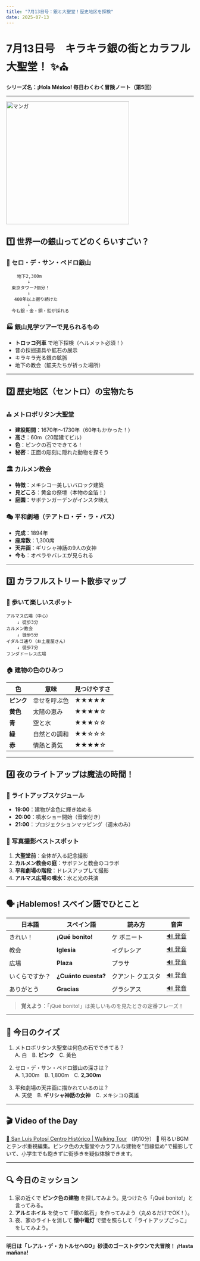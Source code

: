 ```yaml
---
title: "7月13日号：銀と大聖堂！歴史地区を探検"
date: 2025-07-13
---
```


# 7月13日号　キラキラ銀の街とカラフル大聖堂！ ✨⛪
**シリーズ名：¡Hola México! 毎日わくわく冒険ノート（第5回）**

---
<img src="/mexico-articles/assets/2025-07-13-comic.png" alt="マンガ" width="330" />

## 1️⃣ 世界一の銀山ってどのくらいすごい？

### 💎 セロ・デ・サン・ペドロ銀山
```
    地下2,300m
        ↓
  東京タワー7個分！
        ↓
   400年以上掘り続けた
        ↓
  今も銀・金・銅・鉛が採れる
```

### 🏭 銀山見学ツアーで見られるもの
- **トロッコ列車** で地下探検（ヘルメット必須！）
- 昔の採掘道具や鉱石の展示
- キラキラ光る銀の鉱脈
- 地下の教会（鉱夫たちが祈った場所）

---

## 2️⃣ 歴史地区（セントロ）の宝物たち

### ⛪ メトロポリタン大聖堂
- **建設期間**：1670年〜1730年（60年もかかった！）
- **高さ**：60m（20階建てビル）
- **色**：ピンクの石でできてる！
- **秘密**：正面の彫刻に隠れた動物を探そう

### 🏛️ カルメン教会
- **特徴**：メキシコ一美しいバロック建築
- **見どころ**：黄金の祭壇（本物の金箔！）
- **庭園**：サボテンガーデンがインスタ映え

### 🎭 平和劇場（テアトロ・デ・ラ・パス）
- **完成**：1894年
- **座席数**：1,300席
- **天井画**：ギリシャ神話の9人の女神
- **今も**：オペラやバレエが見られる

---

## 3️⃣ カラフルストリート散歩マップ

### 🌈 歩いて楽しいスポット
```
アルマス広場（中心）
    ↓ 徒歩3分
カルメン教会
    ↓ 徒歩5分
イダルゴ通り（お土産屋さん）
    ↓ 徒歩7分
フンダドーレス広場
```

### 🏠 建物の色のひみつ
| 色 | 意味 | 見つけやすさ |
|-----|------|------------|
| **ピンク** | 幸せを呼ぶ色 | ★★★★★ |
| **黄色** | 太陽の恵み | ★★★★☆ |
| **青** | 空と水 | ★★★☆☆ |
| **緑** | 自然との調和 | ★★☆☆☆ |
| **赤** | 情熱と勇気 | ★★★★☆ |

---

## 4️⃣ 夜のライトアップは魔法の時間！

### 🌟 ライトアップスケジュール
- **19:00**：建物が金色に輝き始める
- **20:00**：噴水ショー開始（音楽付き）
- **21:00**：プロジェクションマッピング（週末のみ）

### 📸 写真撮影ベストスポット
1. **大聖堂前**：全体が入る記念撮影
2. **カルメン教会の庭**：サボテンと教会のコラボ
3. **平和劇場の階段**：ドレスアップして撮影
4. **アルマス広場の噴水**：水と光の共演

---

## 🗣️ ¡Hablemos! スペイン語でひとこと

| 日本語 | スペイン語 | 読み方 | 音声 |
|--------|------------|--------|------|
| きれい！ | **¡Qué bonito!** | ケ ボニート | [🔊 発音](https://www.spanishdict.com/pronunciation/qué%20bonito) |
| 教会 | **Iglesia** | イグレシア | [🔊 発音](https://www.spanishdict.com/pronunciation/iglesia) |
| 広場 | **Plaza** | プラサ | [🔊 発音](https://www.spanishdict.com/pronunciation/plaza) |
| いくらですか？ | **¿Cuánto cuesta?** | クアント クエスタ | [🔊 発音](https://www.spanishdict.com/pronunciation/cuánto%20cuesta) |
| ありがとう | **Gracias** | グラシアス | [🔊 発音](https://www.spanishdict.com/pronunciation/gracias) |

> **覚えよう**：「¡Qué bonito!」は美しいものを見たときの定番フレーズ！

---

## 🎲 今日のクイズ

1. メトロポリタン大聖堂は何色の石でできてる？  
   A. 白　B. **ピンク**　C. 黄色

2. セロ・デ・サン・ペドロ銀山の深さは？  
   A. 1,300m　B. 1,800m　C. **2,300m**

3. 平和劇場の天井画に描かれているのは？  
   A. 天使　B. **ギリシャ神話の女神**　C. メキシコの英雄

---

## 🎬 Video of the Day
[🔗 San Luis Potosí Centro Histórico | Walking Tour](https://www.youtube.com/watch?v=RdM4UmdtWz0) （約10分）
📝 明るいBGMとテンポ重視編集。ピンク色の大聖堂やカラフルな建物を"目線低め"で撮影していて、小学生でも飽きずに街歩きを疑似体験できます。

---

## 🔍 今日のミッション

1. 家の近くで **ピンク色の建物** を探してみよう。見つけたら「¡Qué bonito!」と言ってみる。
2. **アルミホイル** を使って「銀の鉱石」を作ってみよう（丸めるだけでOK！）。
3. 夜、家のライトを消して **懐中電灯** で壁を照らして「ライトアップごっこ」をしてみよう。

---

**明日は「レアル・デ・カトルセへGO」砂漠のゴーストタウンで大冒険！ ¡Hasta mañana!**